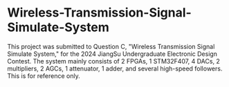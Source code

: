 # Wireless-Transmission-Signal-Simulate-System
This project was submitted to Question C, "Wireless Transmission Signal Simulate System," for the 2024 JiangSu Undergraduate Electronic Design Contest. The system mainly consists of 2 FPGAs, 1 STM32F407, 4 DACs, 2 multipliers, 2 AGCs, 1 attenuator, 1 adder, and several high-speed followers. This is for reference only.
